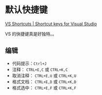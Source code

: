 # 默认快捷键

[VS Shortcuts | Shortcut keys for Visual Studio](https://www.dofactory.com/reference/visual-studio-shortcuts)

VS 的快捷键真是好独特。。

## 编辑

-   代码提示：`Ctrl+J`
-   注释：        `CTRL+E,C` 或 `CTRL+K,C`
-   取消注释： `CTRL+E,U` 或 `CTRL+K,U`
-   格式文档： `CTRL+E,D` 或 `CTRL+K,D`
-   格式选中： `CTRL+E,F` 或 `CTRL+K,F`
